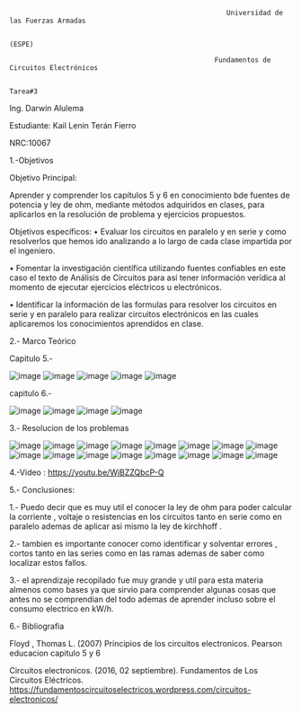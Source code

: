                                                           Universidad de las Fuerzas Armadas
                                                        
                                                                     (ESPE)
                                                                     
                                                       Fundamentos de Circuitos Electrónicos
                                                       
                                                                     Tarea#3
Ing. Darwin Alulema

Estudiante: Kail Lenin Terán Fierro

NRC:10067

1.-Objetivos

Objetivo Principal:

Aprender y comprender los capítulos 5 y 6 en conocimiento bde fuentes de potencia y ley de ohm, mediante métodos adquiridos en clases, para aplicarlos en la resolución de problema y ejercicios propuestos.

Objetivos específicos: • Evaluar los circuitos en paralelo y en serie y como resolverlos que hemos ido analizando a lo largo de cada clase impartida por el ingeniero.

• Fomentar la investigación científica utilizando fuentes confiables en este caso el texto de Análisis de Circuitos para así tener información verídica al momento de ejecutar ejercicios eléctricos u electrónicos.

• Identificar la información de las formulas para resolver los circuitos en serie y en paralelo para realizar circuitos electrónicos en las cuales aplicaremos los conocimientos aprendidos en clase.

2.- Marco Teórico

Capitulo 5.-

![image](https://user-images.githubusercontent.com/117742027/204002477-bdc1d734-4b92-494a-8d17-a31dea2489a4.png)
![image](https://user-images.githubusercontent.com/117742027/204002562-a7c171a3-666e-43bc-a9a6-8fe3d4a45e55.png)
![image](https://user-images.githubusercontent.com/117742027/204002575-8950cb01-d573-4abd-b073-dcad5163c0f1.png)
![image](https://user-images.githubusercontent.com/117742027/204002595-145ad52b-b4c6-40af-a573-6731b13279c1.png)
![image](https://user-images.githubusercontent.com/117742027/204002604-6a00702a-a371-4e27-9e72-a6628b23f8af.png)

capitulo 6.-

![image](https://user-images.githubusercontent.com/117742027/204002641-680c5916-ec6e-48b6-b462-96878850f817.png)
![image](https://user-images.githubusercontent.com/117742027/204002711-85dd34ce-e88f-44ec-8c9c-1be28e9ec091.png)
![image](https://user-images.githubusercontent.com/117742027/204002750-48b67df0-0326-4b2b-882d-0770c7528e6a.png)
![image](https://user-images.githubusercontent.com/117742027/204002771-771926dd-48bc-413e-a7b3-410ceb0a7ea2.png)



3.- Resolucion de los problemas

![image](https://user-images.githubusercontent.com/117742027/204027322-6a8aa8da-a3ca-49af-808d-ad9d7f269d88.png)
![image](https://user-images.githubusercontent.com/117742027/204027383-48c0d075-52d7-4e13-a960-abdeef284d91.png)
![image](https://user-images.githubusercontent.com/117742027/204027437-be7ea283-3683-41c9-a642-46445bea45a9.png)
![image](https://user-images.githubusercontent.com/117742027/204027461-97385a16-f0a1-4d8e-8f2f-916726100f78.png)
![image](https://user-images.githubusercontent.com/117742027/204027505-b09e7771-9a0a-413a-976c-a34e5b379e6f.png)
![image](https://user-images.githubusercontent.com/117742027/204027534-edddcaf2-684e-42a8-a18f-39b590929ef3.png)
![image](https://user-images.githubusercontent.com/117742027/204027579-e8b97733-665d-46b4-a5d4-47f59459ee32.png)
![image](https://user-images.githubusercontent.com/117742027/204027599-5a7d59a4-45f1-4c54-b4d3-3dda188a79e3.png)
![image](https://user-images.githubusercontent.com/117742027/204027643-0d0bd3df-842a-46ca-83e7-2731ffefae63.png)
![image](https://user-images.githubusercontent.com/117742027/204027682-193d5212-82d6-488a-8957-b122a75891f0.png)
![image](https://user-images.githubusercontent.com/117742027/204027704-48bac5a0-4cc7-4570-92b1-ff84c10cf730.png)
![image](https://user-images.githubusercontent.com/117742027/204027723-4817db87-f39e-4eab-b89f-720a4d4a9abf.png)
![image](https://user-images.githubusercontent.com/117742027/204027756-3d1611be-8ab9-4ba0-a96b-79e4cfd723da.png)
![image](https://user-images.githubusercontent.com/117742027/204027784-292222bd-8cba-42da-b74b-39fd227f4c2a.png)
![image](https://user-images.githubusercontent.com/117742027/204027903-025b54b9-6aba-46c1-9412-598463f4c9b9.png)
![image](https://user-images.githubusercontent.com/117742027/204027938-8a00c781-e35e-4d01-b768-3346d0494950.png)



4.-Video : https://youtu.be/WjBZZQbcP-Q

5.- Conclusiones:

1.- Puedo decir que es muy  util el conocer la ley de ohm para poder calcular la corriente , voltaje o resistencias en los circuitos tanto en serie como en paralelo ademas de aplicar asi mismo la ley de kirchhoff .

2.- tambien es importante conocer como identificar y solventar errores , cortos tanto en las series como en las ramas ademas de saber como localizar estos fallos.

3.- el aprendizaje recopilado fue muy grande y util para esta materia almenos como bases ya que sirvio para comprender algunas cosas que antes no se comprendian del todo ademas de aprender incluso sobre el consumo electrico en kW/h.

6.- Bibliografia

Floyd , Thomas L. (2007) Principios de los circuitos electronicos. Pearson educacion capitulo 5 y 6 

Circuitos electronicos. (2016, 02 septiembre). Fundamentos de Los Circuitos Eléctricos. https://fundamentoscircuitoselectricos.wordpress.com/circuitos-electronicos/
